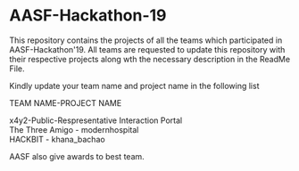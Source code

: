 # AASF-Hackathon-19

This repository contains the projects of all the teams which participated in AASF-Hackathon'19.
All teams are requested to update this repository with their respective projects along wth the necessary description in the ReadMe File.

Kindly update your team name and project name in the following list

TEAM NAME-PROJECT NAME  

x4y2-Public-Respresentative Interaction Portal    
The Three Amigo - modernhospital  
HACKBIT - khana_bachao

AASF also give awards to best team.
